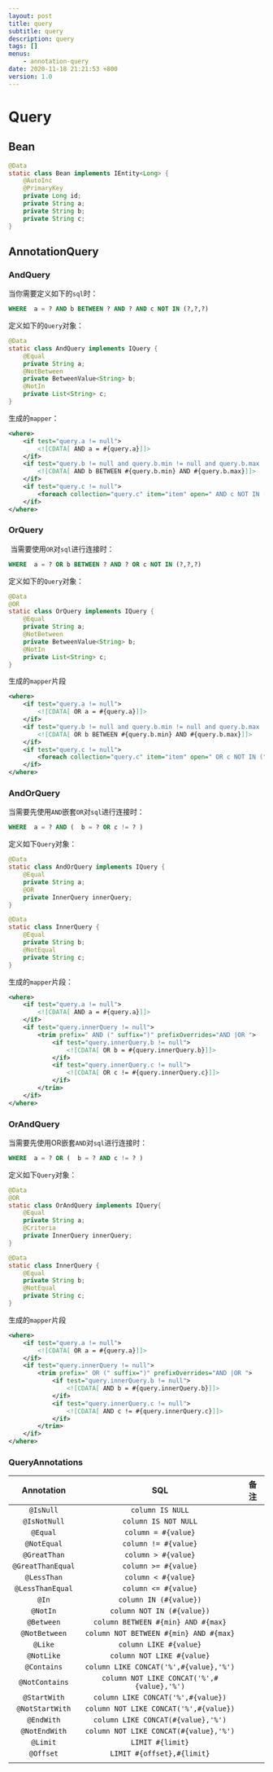 ```yaml
---
layout: post
title: query
subtitle: query
description: query
tags: []
menus:
    - annotation-query
date: 2020-11-18 21:21:53 +800
version: 1.0
---
```


# Query   

## Bean

```java
@Data
static class Bean implements IEntity<Long> {
    @AutoInc
    @PrimaryKey
    private Long id;
    private String a;
    private String b;
    private String c;
}
```



## AnnotationQuery

### AndQuery 

当你需要定义如下的`sql`时：

```sql
WHERE  a = ? AND b BETWEEN ? AND ? AND c NOT IN (?,?,?)
```

定义如下的`Query`对象：

```java
@Data
static class AndQuery implements IQuery {
    @Equal
    private String a;
    @NotBetween
    private BetweenValue<String> b;
    @NotIn
    private List<String> c;
}
```

生成的`mapper`：

```xml
<where>
    <if test="query.a != null">
        <![CDATA[ AND a = #{query.a}]]>
    </if>
    <if test="query.b != null and query.b.min != null and query.b.max != null">
        <![CDATA[ AND b BETWEEN #{query.b.min} AND #{query.b.max}]]>
    </if>
    <if test="query.c != null">
        <foreach collection="query.c" item="item" open=" AND c NOT IN (" close=")" separator=",">#{item}</foreach>
    </if>
</where>

```

### OrQuery

​	当需要使用`OR`对`sql`进行连接时：

```sql
WHERE  a = ? OR b BETWEEN ? AND ? OR c NOT IN (?,?,?)
```

定义如下的`Query`对象：

```java
@Data
@OR
static class OrQuery implements IQuery {
    @Equal
    private String a;
    @NotBetween
    private BetweenValue<String> b;
    @NotIn
    private List<String> c;
}
```

生成的`mapper`片段

```xml
<where>
    <if test="query.a != null">
        <![CDATA[ OR a = #{query.a}]]>
    </if>
    <if test="query.b != null and query.b.min != null and query.b.max != null">
        <![CDATA[ OR b BETWEEN #{query.b.min} AND #{query.b.max}]]>
    </if>
    <if test="query.c != null">
        <foreach collection="query.c" item="item" open=" OR c NOT IN (" close=")" separator=",">#{item}</foreach>
    </if>
</where>

```



### AndOrQuery

当需要先使用`AND`嵌套`OR`对`sql`进行连接时：

```sql
WHERE  a = ? AND (  b = ? OR c != ? )
```

定义如下`Query`对象：

```java
@Data
static class AndOrQuery implements IQuery {
    @Equal
    private String a;
    @OR
    private InnerQuery innerQuery;
}

@Data
static class InnerQuery {
    @Equal
    private String b;
    @NotEqual
    private String c;
}
```

生成的`mapper`片段：

```xml
<where>
    <if test="query.a != null">
        <![CDATA[ AND a = #{query.a}]]>
    </if>
    <if test="query.innerQuery != null">
        <trim prefix=" AND (" suffix=")" prefixOverrides="AND |OR ">
            <if test="query.innerQuery.b != null">
                <![CDATA[ OR b = #{query.innerQuery.b}]]>
            </if>
            <if test="query.innerQuery.c != null">
                <![CDATA[ OR c != #{query.innerQuery.c}]]>
            </if>
        </trim>
    </if>
</where>

```



### OrAndQuery

当需要先使用OR嵌套`AND`对`sql`进行连接时：

```sql
WHERE  a = ? OR (  b = ? AND c != ? )
```

定义如下`Query`对象：

```java
@Data
@OR
static class OrAndQuery implements IQuery{
    @Equal
    private String a;
    @Criteria
    private InnerQuery innerQuery;
}

@Data
static class InnerQuery {
    @Equal
    private String b;
    @NotEqual
    private String c;
}
```

生成的`mapper`片段

```xml
<where>
    <if test="query.a != null">
        <![CDATA[ OR a = #{query.a}]]>
    </if>
    <if test="query.innerQuery != null">
        <trim prefix=" OR (" suffix=")" prefixOverrides="AND |OR ">
            <if test="query.innerQuery.b != null">
                <![CDATA[ AND b = #{query.innerQuery.b}]]>
            </if>
            <if test="query.innerQuery.c != null">
                <![CDATA[ AND c != #{query.innerQuery.c}]]>
            </if>
        </trim>
    </if>
</where>

```





### QueryAnnotations

|    Annotation     |                    SQL                     | 备注 |
| :---------------: | :----------------------------------------: | :--: |
|     `@IsNull`     |              `column IS NULL`              |      |
|   `@IsNotNull`    |            `column IS NOT NULL`            |      |
|     `@Equal`      |            `column = #{value}`             |      |
|    `@NotEqual`    |            `column != #{value}`            |      |
|   `@GreatThan`    |            `column > #{value}`             |      |
| `@GreatThanEqual` |            `column >= #{value}`            |      |
|    `@LessThan`    |            `column < #{value}`             |      |
| `@LessThanEqual`  |            `column <= #{value}`            |      |
|       `@In`       |           `column IN (#{value})`           |      |
|     `@NotIn`      |         `column NOT IN (#{value})`         |      |
|    `@Between`     |     `column BETWEEN #{min} AND #{max}`     |      |
|   `@NotBetween`   |   `column NOT BETWEEN #{min} AND #{max}`   |      |
|      `@Like`      |           `column LIKE #{value}`           |      |
|    `@NotLike`     |         `column NOT LIKE #{value}`         |      |
|    `@Contains`    |   `column LIKE CONCAT('%',#{value},'%')`   |      |
|  `@NotContains`   | `column NOT LIKE CONCAT('%',#{value},'%')` |      |
|   `@StartWith`    |     `column LIKE CONCAT('%',#{value})`     |      |
|  `@NotStartWith`  |   `column NOT LIKE CONCAT('%',#{value})`   |      |
|    `@EndWith`     |     `column LIKE CONCAT(#{value},'%')`     |      |
|   `@NotEndWith`   |   `column NOT LIKE CONCAT(#{value},'%')`   |      |
|     `@Limit`      |              `LIMIT #{limit}`              |      |
|     `@Offset`     |         `LIMIT #{offset},#{limit}`         |      |
|                   |                                            |      |

